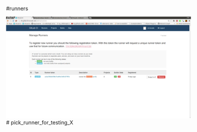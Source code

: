 #runners

![pick a runner dedicated for running selenium tests](pick_a_runner_for_selenium_or_ELSE.png.png)# pick_runner_for_testing_X

